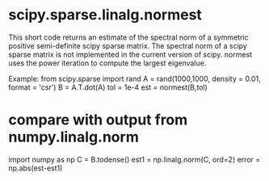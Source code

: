 # scipy.sparse.linalg.normest
This short code returns an estimate of the spectral norm of a symmetric positive semi-definite scipy sparse matrix.
The spectral norm of a scipy sparse matrix is not implemented in the current version of scipy.
normest uses the power iteration to compute the largest eigenvalue.

Example:
from scipy.sparse import rand
A = rand(1000,1000, density = 0.01, format = 'csr')
B = A.T.dot(A)
tol = 1e-4
est = normest(B,tol)

# compare with output from numpy.linalg.norm

import numpy as np
C = B.todense()
est1 = np.linalg.norm(C, ord=2)
error = np.abs(est-est1)
